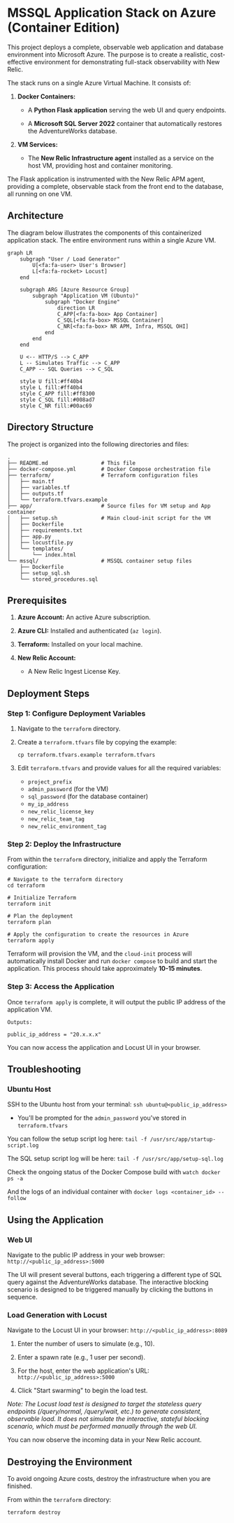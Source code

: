 MSSQL Application Stack on Azure (Container Edition)
====================================================

This project deploys a complete, observable web application and database environment into Microsoft Azure. The purpose is to create a realistic, cost-effective environment for demonstrating full-stack observability with New Relic.

The stack runs on a single Azure Virtual Machine. It consists of:

1.  **Docker Containers:**

    -   A **Python Flask application** serving the web UI and query endpoints.

    -   A **Microsoft SQL Server 2022** container that automatically restores the AdventureWorks database.

2.  **VM Services:**

    -   The **New Relic Infrastructure agent** installed as a service on the host VM, providing host and container monitoring.

The Flask application is instrumented with the New Relic APM agent, providing a complete, observable stack from the front end to the database, all running on one VM.

Architecture
------------

The diagram below illustrates the components of this containerized application stack. The entire environment runs within a single Azure VM.

```mermaid
graph LR
    subgraph "User / Load Generator"
        U[<fa:fa-user> User's Browser]
        L[<fa:fa-rocket> Locust]
    end

    subgraph ARG [Azure Resource Group]
        subgraph "Application VM (Ubuntu)"
            subgraph "Docker Engine"
                direction LR
                C_APP[<fa:fa-box> App Container]
                C_SQL[<fa:fa-box> MSSQL Container]
                C_NR[<fa:fa-box> NR APM, Infra, MSSQL OHI]
            end
        end
    end

    U <-- HTTP/S --> C_APP
    L -- Simulates Traffic --> C_APP
    C_APP -- SQL Queries --> C_SQL

    style U fill:#ff40b4
    style L fill:#ff40b4
    style C_APP fill:#ff8300
    style C_SQL fill:#008ad7
    style C_NR fill:#00ac69
```

Directory Structure
-------------------

The project is organized into the following directories and files:

```
.
├── README.md                 # This file
├── docker-compose.yml        # Docker Compose orchestration file
├── terraform/                # Terraform configuration files
│   ├── main.tf
│   ├── variables.tf
│   ├── outputs.tf
│   └── terraform.tfvars.example
├── app/                      # Source files for VM setup and App container
│   ├── setup.sh              # Main cloud-init script for the VM
│   ├── Dockerfile
│   ├── requirements.txt
│   ├── app.py
│   ├── locustfile.py
│   └── templates/
│       └── index.html
└── mssql/                    # MSSQL container setup files
    ├── Dockerfile
    ├── setup_sql.sh
    └── stored_procedures.sql
```

Prerequisites
-------------

1.  **Azure Account:** An active Azure subscription.

2.  **Azure CLI:** Installed and authenticated (`az login`).

3.  **Terraform:** Installed on your local machine.

4.  **New Relic Account:**

    -   A New Relic Ingest License Key.

Deployment Steps
----------------

### Step 1: Configure Deployment Variables

1.  Navigate to the `terraform` directory.

2.  Create a `terraform.tfvars` file by copying the example:

    ```
    cp terraform.tfvars.example terraform.tfvars
    ```

3.  Edit `terraform.tfvars` and provide values for all the required variables:
    -   `project_prefix`
    -   `admin_password` (for the VM)
    -   `sql_password` (for the database container)
    -   `my_ip_address`
    -   `new_relic_license_key`
    -   `new_relic_team_tag`
    -   `new_relic_environment_tag`

### Step 2: Deploy the Infrastructure

From within the `terraform` directory, initialize and apply the Terraform configuration:

```
# Navigate to the terraform directory
cd terraform

# Initialize Terraform
terraform init

# Plan the deployment
terraform plan

# Apply the configuration to create the resources in Azure
terraform apply
```

Terraform will provision the VM, and the `cloud-init` process will automatically install Docker and run `docker compose` to build and start the application. This process should take approximately **10-15 minutes**.

### Step 3: Access the Application

Once `terraform apply` is complete, it will output the public IP address of the application VM.

```
Outputs:

public_ip_address = "20.x.x.x"
```

You can now access the application and Locust UI in your browser.

Troubleshooting
---------------------

### Ubuntu Host

SSH to the Ubuntu host from your terminal: `ssh ubuntu@<public_ip_address>`

* You'll be prompted for the `admin_password` you've stored in `terraform.tfvars`

You can follow the setup script log here: `tail -f /usr/src/app/startup-script.log`

The SQL setup script log will be here: `tail -f /usr/src/app/setup-sql.log`

Check the ongoing status of the Docker Compose build with `watch docker ps -a`

And the logs of an individual container with `docker logs <container_id> --follow`

Using the Application
---------------------

### Web UI

Navigate to the public IP address in your web browser: `http://<public_ip_address>:5000`

The UI will present several buttons, each triggering a different type of SQL query against the AdventureWorks database. The interactive blocking scenario is designed to be triggered manually by clicking the buttons in sequence.

### Load Generation with Locust

Navigate to the Locust UI in your browser: `http://<public_ip_address>:8089`

1.  Enter the number of users to simulate (e.g., 10).

2.  Enter a spawn rate (e.g., 1 user per second).

3.  For the host, enter the web application's URL: `http://<public_ip_address>:5000`

4.  Click "Start swarming" to begin the load test.

_Note: The Locust load test is designed to target the stateless query endpoints (/query/normal, /query/wait, etc.) to generate consistent, observable load. It does not simulate the interactive, stateful blocking scenario, which must be performed manually through the web UI._

You can now observe the incoming data in your New Relic account.

Destroying the Environment
--------------------------

To avoid ongoing Azure costs, destroy the infrastructure when you are finished.

From within the `terraform` directory:

```
terraform destroy
```